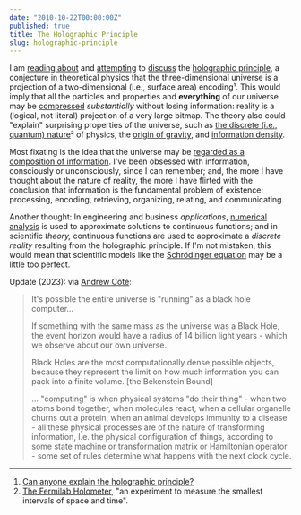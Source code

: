 ```yaml
---
date: "2010-10-22T00:00:00Z"
published: true
title: The Holographic Principle
slug: holographic-principle
---
```


I am [reading about](http://www.reddit.com/r/science/comments/dtvpt/hogans_holometer_physicists_devise_a_way_to_test/) and [attempting](http://www.reddit.com/r/science/comments/dtvpt/hogans_holometer_physicists_devise_a_way_to_test/c130ktu) to [discuss](http://www.reddit.com/r/science/comments/dtvpt/hogans_holometer_physicists_devise_a_way_to_test/c130n9t) the [holographic principle](http://en.wikipedia.org/wiki/Holographic_principle), a conjecture in theoretical physics that the three-dimensional universe is a projection of a two-dimensional (i.e., surface area) encoding¹. This would imply that all the particles and properties and **everything** of our universe may be [compressed](http://en.wikipedia.org/wiki/Kolmogorov_complexity) _substantially_ without losing information: reality is a (logical, not literal) projection of a very large bitmap.
The theory also could "explain" surprising properties of the universe, such as [the discrete (i.e., quantum) nature](http://www.reddit.com/r/science/comments/dtvpt/hogans_holometer_physicists_devise_a_way_to_test/c130wfv)² of physics, the [origin of gravity](http://arxiv.org/abs/1010.2487), and [information density](http://en.wikipedia.org/wiki/Holographic_principle#Limit_on_information_density).

Most fixating is the idea that the universe may be [regarded as a composition of information](https://en.wikipedia.org/wiki/Holographic_principle#High-level_summary). I've been obsessed with information, consciously or unconsciously, since I can remember; and, the more I have thought about the nature of reality, the more I have flirted with the conclusion that information is the fundamental problem of existence: processing, encoding, retrieving, organizing, relating, and communicating.

Another thought: In engineering and business _applications_, [numerical analysis](http://en.wikipedia.org/wiki/Newton's_method) is used to approximate solutions to continuous functions; and in scientific _theory,_ continuous functions are used to approximate a _discrete reality_ resulting from the holographic principle. If I'm not mistaken, this would mean that scientific models like the [Schrödinger equation](http://en.wikipedia.org/wiki/Schr%C3%B6dinger_equation) may be a little too perfect.

Update (2023): via [Andrew Côté](https://twitter.com/Andercot/status/1741837072632332649):

> It's possible the entire universe is "running" as a black hole computer...
>
> If something with the same mass as the universe was a Black Hole, the event horizon would have a radius of 14 billion light years - which we observe about our own universe.
>
> Black Holes are the most computationally dense possible objects, because they represent the limit on how much information you can pack into a finite volume. \[the Bekenstein Bound]
>
> ... "computing" is when physical systems "do their thing" - when two atoms bond together, when molecules react, when a cellular organelle churns out a protein, when an animal develops immunity to a disease - all these physical processes are of the nature of transforming information, I.e. the physical configuration of things, according to some state machine or transformation matrix or Hamiltonian operator - some set of rules determine what happens with the next clock cycle.

---

1. [Can anyone explain the holographic principle?](http://www.reddit.com/r/askscience/comments/du3xq/can_anyone_explain_the_holographic_principle/)
2. [The Fermilab Holometer](http://holometer.fnal.gov/), "an experiment to measure the smallest intervals of space and time".
